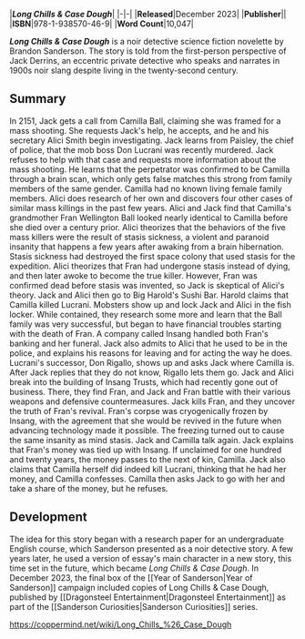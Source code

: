 |***Long Chills & Case Dough***|
|-|-|
|**Released**|December 2023|
|**Publisher**||
|**ISBN**|978-1-938570-46-9|
|**Word Count**|10,047|

***Long Chills & Case Dough*** is a noir detective science fiction novelette by Brandon Sanderson. The story is told from the first-person perspective of Jack Derrins, an eccentric private detective who speaks and narrates in 1900s noir slang despite living in the twenty-second century.

## Summary
In 2151, Jack gets a call from Camilla Ball, claiming she was framed for a mass shooting. She requests Jack's help, he accepts, and he and his secretary Alici Smith begin investigating.
Jack learns from Paisley, the chief of police, that the mob boss Don Lucrani was recently murdered. Jack refuses to help with that case and requests more information about the mass shooting. He learns that the perpetrator was confirmed to be Camilla through a brain scan, which only gets false matches this strong from family members of the same gender. Camilla had no known living female family members.
Alici does research of her own and discovers four other cases of similar mass killings in the past few years. Alici and Jack find that Camilla's grandmother Fran Wellington Ball looked nearly identical to Camilla before she died over a century prior. Alici theorizes that the behaviors of the five mass killers were the result of stasis sickness, a violent and paranoid insanity that happens a few years after awaking from a brain hibernation. Stasis sickness had destroyed the first space colony that used stasis for the expedition. Alici theorizes that Fran had undergone stasis instead of dying, and then later awoke to become the true killer. However, Fran was confirmed dead before stasis was invented, so Jack is skeptical of Alici's theory.
Jack and Alici then go to Big Harold's Sushi Bar. Harold claims that Camilla killed Lucrani. Mobsters show up and lock Jack and Alici in the fish locker. While contained, they research some more and learn that the Ball family was very successful, but began to have financial troubles starting with the death of Fran. A company called Insang handled both Fran's banking and her funeral. Jack also admits to Alici that he used to be in the police, and explains his reasons for leaving and for acting the way he does. Lucrani's successor, Don Rigallo, shows up and asks Jack where Camilla is. After Jack replies that they do not know, Rigallo lets them go.
Jack and Alici break into the building of Insang Trusts, which had recently gone out of business. There, they find Fran, and Jack and Fran battle with their various weapons and defensive countermeasures. Jack kills Fran, and they uncover the truth of Fran's revival. Fran's corpse was cryogenically frozen by Insang, with the agreement that she would be revived in the future when advancing technology made it possible. The freezing turned out to cause the same insanity as mind stasis.
Jack and Camilla talk again. Jack explains that Fran's money was tied up with Insang. If unclaimed for one hundred and twenty years, the money passes to the next of kin, Camilla. Jack also claims that Camilla herself did indeed kill Lucrani, thinking that he had her money, and Camilla confesses. Camilla then asks Jack to go with her and take a share of the money, but he refuses.

## Development
The idea for this story began with a research paper for an undergraduate English course, which Sanderson presented as a noir detective story. A few years later, he used a version of essay's main character in a new story, this time set in the future, which became *Long Chills & Case Dough*.
In December 2023, the final box of the [[Year of Sanderson\|Year of Sanderson]] campaign included copies of Long Chills & Case Dough, published by [[Dragonsteel Entertainment\|Dragonsteel Entertainment]] as part of the [[Sanderson Curiosities\|Sanderson Curiosities]] series.



https://coppermind.net/wiki/Long_Chills_%26_Case_Dough